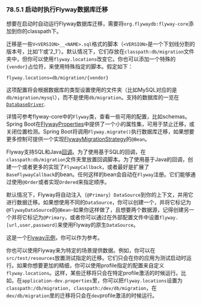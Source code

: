 ### 78.5.1 启动时执行Flyway数据库迁移

想要在启动时自动运行Flyway数据库迁移，需要将`org.flywaydb:flyway-core`添加到你的classpath下。

迁移是一些`V<VERSION>__<NAME>.sql`格式的脚本（`<VERSION>`是一个下划线分割的版本号，比如'1'或'2_1'）。默认情况下，它们存放在`classpath:db/migration`文件夹中，但你可以使用`flyway.locations`改变它。你也可以添加一个特殊的`{vendor}`占位符，来使用特殊指定的脚本。假定如下：
```properties
flyway.locations=db/migration/{vendor}
```
这项配置将会根据数据库的类型设置使用的文件夹（比如MySQL对应的是`db/migration/mysql`），而不是使用`db/migration`。支持的数据库的一览在[`DatabaseDriver`](https://github.com/spring-projects/spring-boot/tree/v2.0.0.M7/spring-boot/src/main/java/org/springframework/boot/jdbc/DatabaseDriver.java).

详情可参考flyway-core中的`Flyway`类，查看一些可用的配置，比如schemas。Spring Boot在[FlywayProperties](http://github.com/spring-projects/spring-boot/tree/master/spring-boot-autoconfigure/src/main/java/org/springframework/boot/autoconfigure/flyway/FlywayProperties.java)中提供了一个小的属性集，可用于禁止迁移，或关闭位置检测。Spring Boot将调用`Flyway.migrate()`执行数据库迁移，如果想要更多控制可提供一个实现[FlywayMigrationStrategy](https://github.com/spring-projects/spring-boot/tree/v2.0.0.M7/spring-boot-autoconfigure/src/main/java/org/springframework/boot/autoconfigure/flyway/FlywayMigrationStrategy.java)的`@Bean`。

Flyway支持SQL和Java[回调](http://flywaydb.org/documentation/callbacks.html)。为了使用基于SQL的回调，在`classpath:db/migration`文件夹里放置回调脚本。为了使用基于Java的回调，创建一个或者更多的实现了`FlywayCallback`，或者最好是扩展了`BaseFlywayCallback`的bean。任何这样的bean会自动在`Flyway`注册。它们能够通过使用`@Order`或者实现`Ordered`来指定顺序。

默认情况下，Flyway将自动注入（`@Primary`）`DataSource`到你的上下文，并用它进行数据迁移。如果想使用不同的`DataSource`，你可以创建一个，并将它标记为`@FlywayDataSource`的`@Bean`-如果你这样做了，且想要两个数据源，记得创建另一个并将它标记为`@Primary`，或者你可以通过在外部配置文件中设置`flyway.[url,user,password]`来使用Flyway的原生`DataSource`。

这是一个[Flyway示例](http://github.com/spring-projects/spring-boot/tree/master/spring-boot-samples/spring-boot-sample-flyway)，你可以作为参考。

你也可以使用Flyway来为特定的场景提供数据。例如，你可以在`src/test/resources`放置测试指定的迁移。它们只会在你的应用为测试启动时运行。如果你想要更加的精细，你可以使用profile指定的配置来自定义`flyway.locations`。这样，某些迁移将只会在特定profile激活的时候运行。比如，在`application-dev.properties`里，你可以把`flyway.locations`设置为`classpath:/db/migration, classpath:/dev/db/migration`，在`dev/db/migration`里的迁移将只会在`dev`profile激活的时候运行。